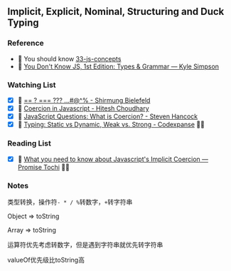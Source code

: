 ## Implicit, Explicit, Nominal, Structuring and Duck Typing

### Reference

- 📜 You should know [33-js-concepts](https://github.com/leonardomso/33-js-concepts#table-of-contents)
- 📜 [You Don't Know JS, 1st Edition: Types & Grammar — Kyle Simpson](https://github.com/getify/You-Dont-Know-JS/tree/1st-ed)

### Watching List

- [x] 🎥 [== ? === ??? ...#@^% - Shirmung Bielefeld](https://www.youtube.com/watch?v=qGyqzN0bjhc&t)
- [x] 🎥 [Coercion in Javascript - Hitesh Choudhary](https://www.youtube.com/watch?v=b04Q_vyqEG8)
- [x] 🎥 [JavaScript Questions: What is Coercion? - Steven Hancock](https://www.youtube.com/watch?v=z4-8wMSPJyI)
- [x] 🎥 [Typing: Static vs Dynamic, Weak vs. Strong - Codexpanse](https://www.youtube.com/watch?v=C5fr0LZLMAs) 👏🏻

### Reading List

- [x] 📜 [What you need to know about Javascript's Implicit Coercion — Promise Tochi](https://dev.to/promhize/what-you-need-to-know-about-javascripts-implicit-coercion-e23) 👏🏻

### Notes

类型转换，操作符`- * / %`转数字，`+`转字符串

Object => toString

Array => toString

运算符优先考虑转数字，但是遇到字符串就优先转字符串

valueOf优先级比toString高
